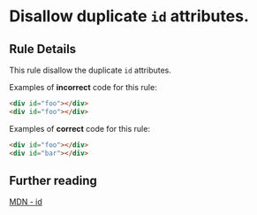 # Disallow duplicate `id` attributes.

## Rule Details

This rule disallow the duplicate `id` attributes.

Examples of **incorrect** code for this rule:

```html
<div id="foo"></div>
<div id="foo"></div>
```

Examples of **correct** code for this rule:

```html
<div id="foo"></div>
<div id="bar"></div>
```

## Further reading

[MDN - id](https://developer.mozilla.org/en-US/docs/Web/HTML/Global_attributes/id)
